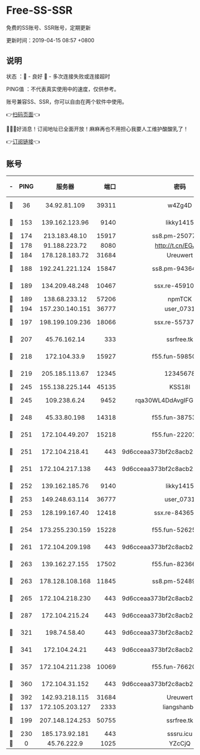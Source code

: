 # Free-SS-SSR

免费的SS账号、SSR账号，定期更新

更新时间：2019-04-15 08:57 +0800

## 说明

状态     ：🙂 - 良好 🙁 - 多次连接失败或连接超时

PING值   ：不代表真实使用中的速度，仅供参考。

账号兼容SS、SSR，你可以自由在两个软件中使用。

👉[扫码页面](https://liesauer.github.io/Free-SS-SSR/)👈

🎉🎉🎉好消息！订阅地址已全面开放！麻麻再也不用担心我要人工维护酸酸乳了！

👉[订阅链接](https://www.liesauer.net/yogurt/subscribe?ACCESS_TOKEN=DAYxR3mMaZAsaqUb)👈

## 账号

|-|PING|服务器|端口|密码|加密方式|区域|
|:----:|:----:|:-----:|-----:|:----:|:----:|:----:|
|🙂|36|34.92.81.109|39311|w4Zg4D|chacha20-ietf|US|
|🙂|153|139.162.123.96|9140|likky1415|aes-256-cfb|JP|
|🙂|174|213.183.48.10|15917|ss8.pm-25077402|rc4-md5|RU|
|🙂|178|91.188.223.72|8080|http://t.cn/EGJIyrl|rc4-md5|RU|
|🙂|184|178.128.183.72|31684|Ureuwert|chacha20|US|
|🙂|188|192.241.221.124|15847|ss8.pm-94364968|aes-256-cfb|US|
|🙂|189|134.209.48.248|10467|ssx.re-45910781|aes-256-cfb|US|
|🙂|189|138.68.233.12|57206|npmTCK|rc4-md5|US|
|🙂|194|157.230.140.151|36777|user_0731|chacha20|US|
|🙂|197|198.199.109.236|18066|ssx.re-55737292|aes-256-cfb|US|
|🙂|207|45.76.162.14|333|ssrfree.tk|aes-256-cfb|SG|
|🙂|218|172.104.33.9|15927|f55.fun-59850834|aes-256-cfb|SG|
|🙂|219|205.185.113.67|12345|12345678|aes-256-cfb|US|
|🙂|245|155.138.225.144|45135|KSS18l|rc4-md5|US|
|🙂|245|109.238.6.24|9452|rqa30WL4DdAvgIFG6Fs3znzTa|aes-256-cfb|FR|
|🙂|248|45.33.80.198|14318|f55.fun-38753180|aes-256-cfb|US|
|🙂|251|172.104.49.207|15218|f55.fun-22201958|aes-256-cfb|SG|
|🙂|251|172.104.218.41|443|9d6cceaa373bf2c8acb22e60b6a58be6|aes-256-cfb|US|
|🙂|251|172.104.217.138|443|9d6cceaa373bf2c8acb22e60b6a58be6|aes-256-cfb|US|
|🙂|252|139.162.185.76|9140|likky1415|aes-256-cfb|DE|
|🙂|253|149.248.63.114|36777|user_0731|chacha20|CA|
|🙂|253|128.199.167.40|12418|ssx.re-84365934|aes-256-cfb|SG|
|🙂|254|173.255.230.159|15228|f55.fun-52625062|aes-256-cfb|US|
|🙂|261|172.104.209.198|443|9d6cceaa373bf2c8acb22e60b6a58be6|aes-256-cfb|US|
|🙂|263|139.162.27.155|17502|f55.fun-82366923|aes-256-cfb|SG|
|🙂|263|178.128.108.168|11845|ss8.pm-52489011|aes-256-cfb|SG|
|🙂|265|172.104.218.230|443|9d6cceaa373bf2c8acb22e60b6a58be6|aes-256-cfb|US|
|🙂|287|172.104.215.24|443|9d6cceaa373bf2c8acb22e60b6a58be6|aes-256-cfb|US|
|🙂|321|198.74.58.40|443|9d6cceaa373bf2c8acb22e60b6a58be6|aes-256-cfb|US|
|🙂|341|172.104.24.21|443|9d6cceaa373bf2c8acb22e60b6a58be6|aes-256-cfb|US|
|🙂|357|172.104.211.238|10069|f55.fun-76620042|aes-256-cfb|US|
|🙂|360|172.104.31.152|443|9d6cceaa373bf2c8acb22e60b6a58be6|aes-256-cfb|US|
|🙂|392|142.93.218.115|31684|Ureuwert|chacha20|IN|
|🙂|137|172.105.203.127|2333|liangshanbo|chacha20|JP|
|🙂|199|207.148.124.253|50755|ssrfree.tk|aes-256-cfb|SG|
|🙂|230|185.173.92.181|443|sssru.icu|rc4-md5|RU|
|🙁|0|45.76.222.9|1025|YZcCjQ|rc4-md5|JP|
